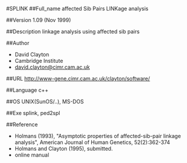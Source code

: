 #SPLINK
##Full_name
affected Sib Pairs LINKage analysis

##Version
1.09 (Nov 1999)

##Description
linkage analysis using affected sib pairs

##Author
* David Clayton
* Cambridge Institute
* david.clayton@cimr.cam.ac.uk

##URL
http://www-gene.cimr.cam.ac.uk/clayton/software/

##Language
c++

##OS
UNIX(SunOS/..), MS-DOS

##Exe
splink, ped2spl

##Reference
* Holmans (1993), "Asymptotic properties of affected-sib-pair linkage analysis", American Journal of Human Genetics, 52(2):362-374
* Holmans and Clayton (1995), submitted.
* online manual

